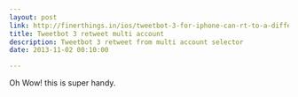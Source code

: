 ```yaml
---
layout: post
link: http://finerthings.in/ios/tweetbot-3-for-iphone-can-rt-to-a-different-account/
title: Tweetbot 3 retweet multi account
description: Tweetbot 3 retweet from multi account selector
date: 2013-11-02 00:10:00

---
```


Oh Wow! this is super handy.
